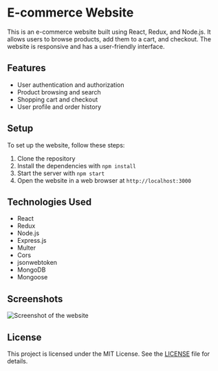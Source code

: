 # E-commerce Website

This is an e-commerce website built using React, Redux, and Node.js. It allows users to browse products, add them to a cart, and checkout. The website is responsive and has a user-friendly interface.

## Features

- User authentication and authorization
- Product browsing and search
- Shopping cart and checkout
- User profile and order history

## Setup

To set up the website, follow these steps:

1. Clone the repository
2. Install the dependencies with `npm install`
3. Start the server with `npm start`
4. Open the website in a web browser at `http://localhost:3000`

## Technologies Used

- React
- Redux
- Node.js
- Express.js
- Multer
- Cors
- jsonwebtoken
- MongoDB
- Mongoose

## Screenshots

![Screenshot of the website](https://github.com/username/ecommerce-website/blob/master/screenshots/screenshot1.png)

## License

This project is licensed under the MIT License. See the [LICENSE](https://github.com/username/ecommerce-website/blob/master/LICENSE) file for details.
